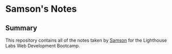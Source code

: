 # Samson's Notes

## Summary

This repository contains all of the notes taken by [Samson](https://github.com/Spoon1113) for the Lighthouse Labs Web Development Bootcamp.